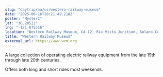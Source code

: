 ```yaml
---
slug: "daytrip/na/us/western-railway-museum"
date: "2025-06-16T20:21:49.218Z"
poster: "MysterC"
lat: "38.20522"
lng: "-121.875516"
location: "Western Railway Museum, CA 12, Rio Vista Junction, Solano County, California, United States"
title: "Western Railway Museum"
external_url: https://www.wrm.org
---
```

A large collection of operating electric railway equipment from the late 19th through late 20th centuries.

Offers both long and short rides most weekends.
